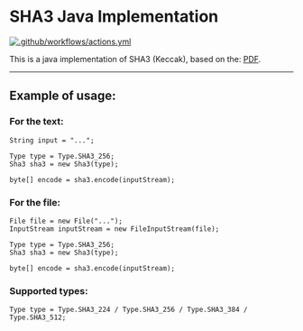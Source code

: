 # SHA3 Java Implementation

[![.github/workflows/actions.yml](https://github.com/mchrapek/sha3-java/actions/workflows/actions.yml/badge.svg?branch=master)](https://github.com/mchrapek/sha3-java/actions/workflows/actions.yml)

This is a java implementation of SHA3 (Keccak), based on the:
[PDF](https://nvlpubs.nist.gov/nistpubs/FIPS/NIST.FIPS.202.pdf).

---

## Example of usage:

### For the text:
```
String input = "...";

Type type = Type.SHA3_256;
Sha3 sha3 = new Sha3(type);

byte[] encode = sha3.encode(inputStream);
```

### For the file:
```
File file = new File("...");
InputStream inputStream = new FileInputStream(file);

Type type = Type.SHA3_256;
Sha3 sha3 = new Sha3(type);

byte[] encode = sha3.encode(inputStream);
```

### Supported types:
```
Type type = Type.SHA3_224 / Type.SHA3_256 / Type.SHA3_384 / Type.SHA3_512; 
```
